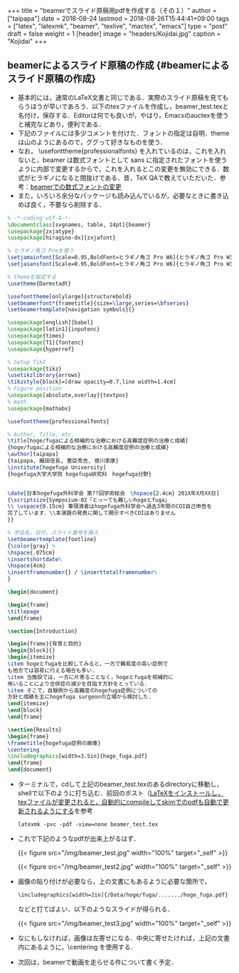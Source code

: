 +++
title = "beamerでスライド原稿用pdfを作成する（その１）"
author = ["taipapa"]
date = 2018-08-24
lastmod = 2018-08-26T15:44:41+09:00
tags = ["latex", "latexmk", "beamer", "texlive", "mactex", "emacs"]
type = "post"
draft = false
weight = 1
[header]
  image = "headers/Kojidai.jpg"
  caption = "Kojidai"
+++

## beamerによるスライド原稿の作成 {#beamerによるスライド原稿の作成}

-   基本的には，通常のLaTeX文書と同じである．実際のスライド原稿を見てもらうほうが早いであろう．以下のtexファイルを作成し，beamer\_test.texと名付け，保存する．Editorは何でも良いが，やはり，Emacsのauctexを使うと補完などあり，便利である．
-   下記のファイルには多少コメントを付けた．フォントの指定は自明．themeは山のようにあるので，ググって好きなものを使う．
-   なお， \usefonttheme{professionalfonts} を入れているのは，これを入れないと，beamer は数式フォントとして sans に指定されたフォントを使うように内部で変更するからで，これを入れるとこの変更を無効にできる．数式がヒラギノになると間抜けである．昔，TeX QAで教えていただいた．参考：[beamerでの数式フォントの変更](https://oku.edu.mie-u.ac.jp/tex/mod/forum/discuss.php?d=729)
-   また，いろいろ余分なパッケージも読み込んでいるが，必要なときに書き込めば良く，不要なら削除する．

```tex
% -*-coding:utf-8-*-
\documentclass[svgnames, table, 14pt]{beamer}
\usepackage{zxjatype}
\usepackage[hiragino-dx]{zxjafont}

% ヒラギノ角ゴ Proを使う
\setjamainfont[Scale=0.95,BoldFont=ヒラギノ角ゴ Pro W6]{ヒラギノ角ゴ Pro W3}
\setjasansfont[Scale=0.95,BoldFont=ヒラギノ角ゴ Pro W6]{ヒラギノ角ゴ Pro W3}

% themeを指定する
\usetheme{Darmstadt}

\usefonttheme[onlylarge]{structurebold}
\setbeamerfont*{frametitle}{size=\large,series=\bfseries}
\setbeamertemplate{navigation symbols}{}

\usepackage[english]{babel}
\usepackage[latin1]{inputenc}
\usepackage{times}
\usepackage[T1]{fontenc}
\usepackage{hyperref}

% Setup TikZ
\usepackage{tikz}
\usetikzlibrary{arrows}
\tikzstyle{block}=[draw opacity=0.7,line width=1.4cm]
% Figure position
\usepackage[absolute,overlay]{textpos}
% math
\usepackage{mathabx}

\usefonttheme{professionalfonts}

% Author, Title, etc.
\title[hoge/fugaによる相補的な治療における高難度症例の治療と成績]
{hoge/fugaによる相補的な治療における高難度症例の治療と成績}
\author[taipapa]
{taipapa, 織田信長, 豊臣秀吉, 徳川家康}
\institute[hogefuga University]
{hogefuga大学大学院 hogefuga研究科　hogefuga分野}


\date[日本hogefuga外科学会 第??回学術総会　\hspace{2.4cm} 201X年X月XX日]
{\scriptsize{Symposium-02「とっーても難しいhogeとfuga」
\\ \vspace{0.15cm} 筆頭演者はhogefuga外科学会へ過去3年間のCOI自己申告を
完了しています．\\本演題の発表に関して開示すべきCOIはありません
}}

% 学会名，日付，スライド番号を挿入
\setbeamertemplate{footline}
{\color{gray} %
\hspace{.075cm}
\insertshortdate%
\hspace{4cm}
\insertframenumber{} / \inserttotalframenumber%
}

\begin{document}

\begin{frame}
\titlepage
\end{frame}

\section{Introduction}

\begin{frame}{背景と目的}
\begin{block}{}
\begin{itemize}
\item hogeとfugaを比較してみると，一方で難易度の高い症例で
も他方では容易に行える場合も多い.
\item 当施設では，一方に片寄ることなく，hogeとfugaを相補的に
用いることにより合併症の減少を目指す方針をとっている．
\item そこで，自験例から高難度のhogefuga症例についての
方針と成績を主にhogefuga surgeonの立場から検討した.
\end{itemize}
\end{block}
\end{frame}

\section{Results}
\begin{frame}
\frametitle{hogefuga症例の画像}
\centering
\includegraphics[width=3.5in]{hoge_fuga.pdf}
\end{frame}
\end{document}
```

-   ターミナルで，cdして上記のbeamer\_test.texのあるdirectoryに移動し，shellで以下のように打ち込む．前回のポスト（[LaTeXをインストールし，texファイルが変更されると，自動的にcompileしてskimでのpdfも自動で更新されるようにする](../latexmk)を参考　

    ```shell
    latexmk -pvc -pdf -view=none beamer_test.tex
    ```
-   これで下記のようなpdfが出来上がるはず．

    {{< figure src="/img/beamer_test.jpg" width="100%" target="_self" >}}

    {{< figure src="/img/beamer_test2.jpg" width="100%" target="_self" >}}

-   画像の貼り付けが必要なら，上の文書にもあるように必要な箇所で，

    ```shell
    \includegraphics[width=2in]{/Data/hoge/fuga/......./hoge_fuga.pdf}
    ```

    などと打てばよい．以下のようなスライドが得られる．

    {{< figure src="/img/beamer_test3.jpg" width="100%" target="_self" >}}

-   なにもしなければ，画像は左寄せになる．中央に寄せたければ，上記の文書内にあるように，\centering を使用する．

-   次回は，beamerで動画を走らせる件について書く予定．
